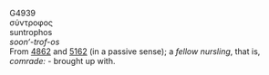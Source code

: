 <body>
  <p>G4939<br>  σύντροφος  <br> suntrophos  <br><i>soon‘-trof-os </i><br>From <a href="g4862.htm">4862</a> and <a href="g5162.htm">5162</a> (in a passive sense); a <i>fellow</i> <i>nursling</i>, that is, <i>comrade:</i> - brought up with.<br></p>
 </body>